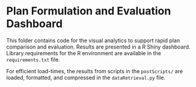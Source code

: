 # Plan Formulation and Evaluation Dashboard

This folder contains code for the visual analytics to support rapid plan comparison and evaluation. Results are presented in a R Shiny dashboard. Library requirements for the R environment are available in the `requirements.txt` file.

For efficient load-times, the results from scripts in the `postScripts/` are loaded, formatted, and compressed in the `dataRetrieval.py` file.
